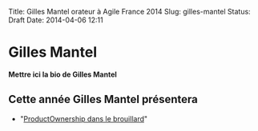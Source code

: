 Title: Gilles Mantel orateur à Agile France 2014 
Slug: gilles-mantel
Status: Draft
Date: 2014-04-06 12:11

# Gilles Mantel

**Mettre ici la bio de Gilles Mantel**
## Cette année Gilles Mantel présentera

* "[ProductOwnership dans le brouillard](../sessions/productownership-dans-le-brouillard.html)"



